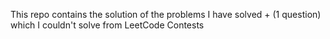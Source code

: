 This repo contains the solution of the problems I have solved + (1 question) which I couldn't solve from LeetCode Contests
